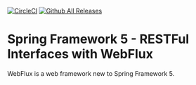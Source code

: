 [![CircleCI](https://circleci.com/gh/ADRPUR/spring5-webflux-rest/tree/master.svg?style=svg)](https://circleci.com/gh/ADRPUR/spring5-webflux-rest/tree/master)
[![Github All Releases](https://img.shields.io/github/downloads/ADRPUR/spring5-webflux-rest/total.svg)](https://github.com/ADRPUR/spring5-webflux-rest/archive/master.zip)
# Spring Framework 5 - RESTFul Interfaces with WebFlux



WebFlux is a web framework new to Spring Framework 5.
